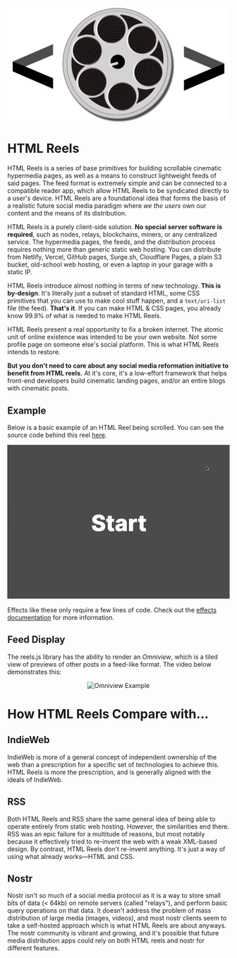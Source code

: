<p align="center">
	<img src="readme-poster.png" alt="HTML Reels Poster Image">
</p>

# HTML Reels

HTML Reels is a series of base primitives for building scrollable cinematic hypermedia pages, as well as a means to construct lightweight feeds of said pages. The feed format is extremely simple and can be connected to a compatible reader app, which allow HTML Reels to be syndicated directly to a user's device. HTML Reels are a foundational idea that forms the basis of a realistic future social media paradigm where *we the users* own our content and the means of its distribution.

HTML Reels is a purely client-side solution. **No special server software is required**, such as nodes, relays, blockchains, miners, or any centralized service. The hypermedia pages, the feeds, and the distribution process requires nothing more than generic static web hosting. You can distribute from Netlify, Vercel, GitHub pages, Surge.sh, Cloudflare Pages, a plain S3 bucket, old-school web hosting, or even a laptop in your garage with a static IP.

HTML Reels introduce almost nothing in terms of new technology. **This is by-design**. It's literally just a subset of standard HTML, some CSS primitives that you can use to make cool stuff happen, and a `text/uri-list` file (the feed). **That's it**. If you can make HTML & CSS pages, you already know 99.9% of what is needed to make HTML Reels.

HTML Reels present a real opportunity to fix a broken internet. The atomic unit of online existence was intended to be your own website. Not some profile page on someone else's social platform. This is what HTML Reels intends to restore.

**But you don't need to care about any social media reformation initiative to benefit from HTML reels.** At it's core, it's a low-effort framework that helps front-end developers build cinematic landing pages, and/or an entire blogs with cinematic posts.

## Example

Below is a basic example of an HTML Reel being scrolled. You can see the source code behind this reel [here](samples/basic.html).

<p align="center">
	<img src="readme.gif" alt="HTML Reels Example">
</p>

Effects like these only require a few lines of code. Check out the [effects documentation](docs/effects.md) for more information.

## Feed Display

The reels.js library has the ability to render an *Omniview*, which is a tiled view of previews of other posts in a feed-like format. The video below demonstrates this:

<p align="center">
	<img src="docs/Omniview.gif" alt="Omniview Example">
</p>

# How HTML Reels Compare with...

## IndieWeb

IndieWeb is more of a general concept of independent ownership of the web than a prescription for a specific set of technologies to achieve this. HTML Reels is more the prescription, and is generally aligned with the ideals of IndieWeb.

## RSS

Both HTML Reels and RSS share the same general idea of being able to operate entirely from static web hosting. However, the similarities end there. RSS was an epic failure for a multitude of reasons, but most notably because it effectively tried to re-invent the web with a weak XML-based design. By contrast, HTML Reels don't re-invent anything. It's just a way of using what already works––HTML and CSS.

## Nostr

Nostr isn't so much of a social media protocol as it is a way to store small bits of data (< 64kb) on remote servers (called "relays"), and perform basic query operations on that data. It doesn't address the problem of mass distribution of large media (images, videos), and most nostr clients seem to take a self-hosted approach which is what HTML Reels are about anyways. The nostr community is vibrant and growing, and it's possible that future media distribution apps could rely on both HTML reels and nostr for different features.
